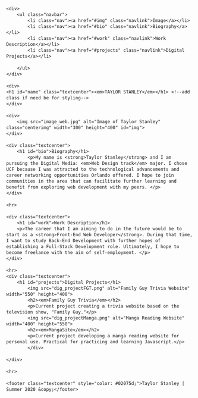 <!DOCTYPE html>
<html>
<head>
	<title>Taylor Stanley: Major Project: Website</title>
	<link rel="stylesheet" type="text/css" href="style.css">
</head>
<body>

	
	<div>
		<ul class="navbar">
			<li class="nav"><a href="#img" class="navlink">Image</a></li>
			<li class="nav"><a href="#bio" class="navlink">Biography</a></li>
			<li class="nav"><a href="#work" class="navlink">Work Description</a></li>
			<li class="nav"><a href="#projects" class="navlink">Digital Projects</a></li>

		</ul>
	</div>

	<div>
	<h1 id="name" class="textcenter"><em>TAYLOR STANLEY</em></h1> <!--add class if need be for styling-->
	</div>

	<div>
		<img src="image_web.jpg" alt="Image of Taylor Stanley" class="centerimg" width="300" height="400" id="img">
	</div>

	<div class="textcenter">
		<h1 id="bio">Biography</h1>
			<p>My name is <strong>Taylor Stanley</strong> and I am pursuing the Digital Media: <em>Web Design track</em> major. I chose UCF because I was attracted to the technological advancements and career networking opportunities Orlando offered. I hope to join communities in the area that can facilitate further learning and benefit from exploring web development with my peers. </p>
	</div>

	<hr>

	<div class="textcenter">
		<h1 id="work">Work Description</h1>
		<p>The career that I am aiming to do in the future would be to start as a <strong>Front-End Web Developer</strong>. During that time, I want to study Back-End Development with further hopes of establishing a Full-Stack Development role. Ultimately, I hope to become freelance with the aim of self-employment. </p>
	</div>

	<hr>
	<div class="textcenter">
		<h1 id="projects">Digital Projects</h1>
			<img src="dig_projectFGT.png" alt="Family Guy Trivia Website" width="550" height="400">
			<h2><em>Family Guy Trivia</em></h2>
			<p>Current project creating a trivia website based on the television show, "Family Guy."</p>
			<img src="dig_projectManga.png" alt="Manga Reading Website" width="400" height="550">
			<h2><em>MangaSite</em></h2>
			<p>Current project developing a manga reading website for personal use. Practical for practicing and learning Javascript.</p>
			</div>
		
	</div>

	<hr>

	<footer class="textcenter" style="color: #02075d;">Taylor Stanley | Summer 2020 &copy;</footer>
</body>
</html>
